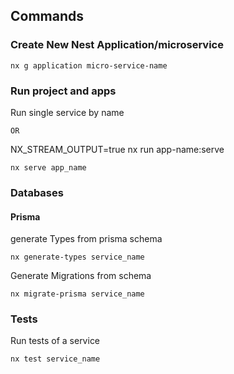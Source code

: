 ## Commands

### Create New Nest Application/microservice

```
nx g application micro-service-name
```

### Run project and apps

Run single service by name

```
OR

```

NX_STREAM_OUTPUT=true nx run app-name:serve

```
nx serve app_name
```

### Databases

#### Prisma

generate Types from prisma schema

```
nx generate-types service_name
```

Generate Migrations from schema

```
nx migrate-prisma service_name
```

### Tests

Run tests of a service

```
nx test service_name
```
